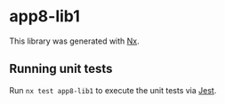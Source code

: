 # app8-lib1

This library was generated with [Nx](https://nx.dev).

## Running unit tests

Run `nx test app8-lib1` to execute the unit tests via [Jest](https://jestjs.io).
